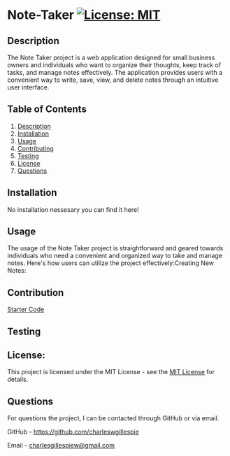 # Note-Taker [![License: MIT](https://img.shields.io/badge/License-MIT-yellow.svg)](https://opensource.org/licenses/MIT)

## Description
  The Note Taker project is a web application designed for small business owners and individuals who want to organize their thoughts, keep track of tasks, and manage notes effectively. The application provides users with a convenient way to write, save, view, and delete notes through an intuitive user interface.

## Table of Contents
1. [Description](#description)
2. [Installation](#installation)
3. [Usage](#usage)
4. [Contributing](#contributing)
5. [Testing](#testing)
6. [License](#license)
7. [Questions](#questions)


## Installation
No installation nessesary you can find it here!

## Usage
The usage of the Note Taker project is straightforward and geared towards individuals who need a convenient and organized way to take and manage notes. Here's how users can utilize the project effectively:Creating New Notes:

## Contribution

[Starter Code](https://github.com/coding-boot-camp/miniature-eureka)

## Testing



## License:

This project is licensed under the MIT License - see the [MIT License](https://opensource.org/licenses/MIT) for details.


## Questions
For questions the project, I can be contacted through GitHub or via email.

GitHub - https://github.com/charleswgillespie

Email - charlesgillespiew@gmail.com